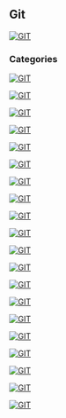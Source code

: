 ## Git
[![GIT](https://img.shields.io/badge/GIT-F05032?style=for-the-badge&logo=GIT&logoColor=white&labelColor=101010)](https://github.com/Alberto-mt/Terminal_de_comandos)

### Categories
[![GIT](https://img.shields.io/badge/INSTALACION_GIT-447ac0?style=for-the-badge&logo=GIT&logoColor=white&labelColor=101010)]()

[![GIT](https://img.shields.io/badge/CONFIGURAR_USUARIO-c044b8?style=for-the-badge&logo=GIT&logoColor=white&labelColor=101010)]()

[![GIT](https://img.shields.io/badge/AYUDA_EN_GIT-c08a44?style=for-the-badge&logo=GIT&logoColor=white&labelColor=101010)]()

[![GIT](https://img.shields.io/badge/CREAR_UN_REPOSITORIO-44c04c?style=for-the-badge&logo=GIT&logoColor=white&labelColor=101010)]()

[![GIT](https://img.shields.io/badge/CLONAR_REPOSITORIOS-447ac0?style=for-the-badge&logo=GIT&logoColor=white&labelColor=101010)]()

[![GIT](https://img.shields.io/badge/ESPACIO_DE_TRABAJO-c044b8?style=for-the-badge&logo=GIT&logoColor=white&labelColor=101010)]()

[![GIT](https://img.shields.io/badge/STATUS_ADD_DIFF-c08a44?style=for-the-badge&logo=GIT&logoColor=white&labelColor=101010)]()

[![GIT](https://img.shields.io/badge/GITIGNORE-44c04c?style=for-the-badge&logo=GIT&logoColor=white&labelColor=101010)]()

[![GIT](https://img.shields.io/badge/COMMIT_Y_VERSIONES-447ac0?style=for-the-badge&logo=GIT&logoColor=white&labelColor=101010)]()

[![GIT](https://img.shields.io/badge/RESET_Y_CHECKOUT-c044b8?style=for-the-badge&logo=GIT&logoColor=white&labelColor=101010)]()

[![GIT](https://img.shields.io/badge/DESHACER_COMMIT-c08a44?style=for-the-badge&logo=GIT&logoColor=white&labelColor=101010)]()

[![GIT](https://img.shields.io/badge/VOLVER_A_UN_COMMIT_ANTERIOR-44c04c?style=for-the-badge&logo=GIT&logoColor=white&labelColor=101010)]()

[![GIT](https://img.shields.io/badge/BUSCAR_COMMITS-447ac0?style=for-the-badge&logo=GIT&logoColor=white&labelColor=101010)]()

[![GIT](https://img.shields.io/badge/RAMAS-c044b8?style=for-the-badge&logo=GIT&logoColor=white&labelColor=101010)]()

[![GIT](https://img.shields.io/badge/STASH-c08a44?style=for-the-badge&logo=GIT&logoColor=white&labelColor=101010)]()

[![GIT](https://img.shields.io/badge/LIMPIAR_EL_STASH-44c04c?style=for-the-badge&logo=GIT&logoColor=white&labelColor=101010)]()

[![GIT](https://img.shields.io/badge/CHERRY_PICK-447ac0?style=for-the-badge&logo=GIT&logoColor=white&labelColor=101010)]()

[![GIT](https://img.shields.io/badge/COMO_RESOLVER_CONFLICTOS-c044b8?style=for-the-badge&logo=GIT&logoColor=white&labelColor=101010)]()

[![GIT](https://img.shields.io/badge/REPOSITORIOS_REMOTOS_Y_GITHUB-c08a44?style=for-the-badge&logo=GIT&logoColor=white&labelColor=101010)]()



[![GIT](https://img.shields.io/badge/GIT-F05032?style=for-the-badge&label=&#9650;&logoColor=white&labelColor=101010)](https://github.com/Alberto-mt/Terminal_de_comandos)
